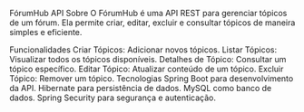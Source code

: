 FórumHub API
Sobre
O FórumHub é uma API REST para gerenciar tópicos de um fórum. Ela permite criar, editar, excluir e consultar tópicos de maneira simples e eficiente.

Funcionalidades
Criar Tópicos: Adicionar novos tópicos.
Listar Tópicos: Visualizar todos os tópicos disponíveis.
Detalhes de Tópico: Consultar um tópico específico.
Editar Tópico: Atualizar conteúdo de um tópico.
Excluir Tópico: Remover um tópico.
Tecnologias
Spring Boot para desenvolvimento da API.
Hibernate para persistência de dados.
MySQL como banco de dados.
Spring Security para segurança e autenticação.